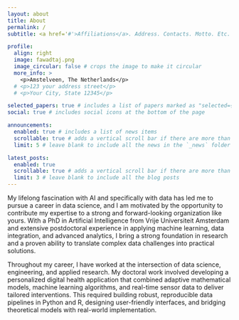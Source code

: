 ```yaml
---
layout: about
title: About
permalink: /
subtitle: <a href='#'>Affiliations</a>. Address. Contacts. Motto. Etc.

profile:
  align: right
  image: fawadtaj.png
  image_circular: false # crops the image to make it circular
  more_info: >
    <p>Amstelveen, The Netherlands</p>
  # <p>123 your address street</p>
  # <p>Your City, State 12345</p>

selected_papers: true # includes a list of papers marked as "selected={true}"
social: true # includes social icons at the bottom of the page

announcements:
  enabled: true # includes a list of news items
  scrollable: true # adds a vertical scroll bar if there are more than 3 news items
  limit: 5 # leave blank to include all the news in the `_news` folder

latest_posts:
  enabled: true
  scrollable: true # adds a vertical scroll bar if there are more than 3 new posts items
  limit: 3 # leave blank to include all the blog posts
---
```


My lifelong fascination with AI and specifically with data has led me to pursue a career in data science, and I am motivated by the opportunity to contribute my expertise to a strong and forward-looking organization like yours. With a PhD in Artificial Intelligence from Vrije Universiteit Amsterdam and extensive postdoctoral experience in applying machine learning, data integration, and advanced analytics, I bring a strong foundation in research and a proven ability to translate complex data challenges into practical solutions.

Throughout my career, I have worked at the intersection of data science, engineering, and applied research. My doctoral work involved developing a personalized digital health application that combined adaptive mathematical models, machine learning algorithms, and real-time sensor data to deliver tailored interventions. This required building robust, reproducible data pipelines in Python and R, designing user-friendly interfaces, and bridging theoretical models with real-world implementation.
